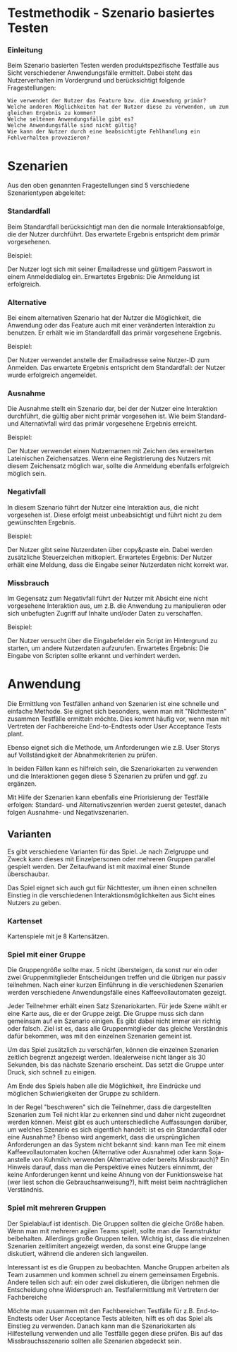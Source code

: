 # Testmethodik - Szenario basiertes Testen
### Einleitung

Beim Szenario basierten Testen werden produktspezifische Testfälle aus Sicht verschiedener Anwendungsfälle ermittelt. 
Dabei steht das Nutzerverhalten im Vordergrund und berücksichtigt folgende Fragestellungen:

    Wie verwendet der Nutzer das Feature bzw. die Anwendung primär?
    Welche anderen Möglichkeiten hat der Nutzer diese zu verwenden, um zum gleichen Ergebnis zu kommen?
    Welche seltenen Anwendungsfälle gibt es?
    Welche Anwendungsfälle sind nicht gültig?
    Wie kann der Nutzer durch eine beabsichtigte Fehlhandlung ein Fehlverhalten provozieren?

# Szenarien #
Aus den oben genannten Fragestellungen sind 5 verschiedene Szenarientypen abgeleitet:

### Standardfall ###
Beim Standardfall berücksichtigt man den die normale Interaktionsabfolge, die der Nutzer durchführt. Das erwartete Ergebnis entspricht dem primär vorgesehenen.

Beispiel:

Der Nutzer logt sich mit seiner Emailadresse und gültigem Passwort in einem Anmeldedialog ein. 
Erwartetes Ergebnis: Die Anmeldung ist erfolgreich.


### Alternative
Bei einem alternativen Szenario hat der Nutzer die Möglichkeit, die Anwendung oder das Feature auch mit einer veränderten Interaktion zu benutzen. 
Er erhält wie im Standardfall das primär vorgesehene Ergebnis.

Beispiel:

Der Nutzer verwendet anstelle der Emailadresse seine Nutzer-ID zum Anmelden. 
Das erwartete Ergebnis entspricht dem Standardfall: der Nutzer wurde erfolgreich angemeldet.


### Ausnahme
Die Ausnahme stellt ein Szenario dar, bei der der Nutzer eine Interaktion durchführt, die gültig aber nicht primär vorgesehen ist. 
Wie beim Standard- und Alternativfall wird das primär vorgesehene Ergebnis erreicht.

Beispiel:

Der Nutzer verwendet einen Nutzernamen mit Zeichen des erweiterten Lateinischen Zeichensatzes. 
Wenn eine Registrierung des Nutzers mit diesem Zeichensatz möglich war, sollte die Anmeldung ebenfalls erfolgreich möglich sein.

### Negativfall

In diesem Szenario führt der Nutzer eine Interaktion aus, die nicht vorgesehen ist. 
Diese erfolgt meist unbeabsichtigt und führt nicht zu dem gewünschten Ergebnis.

Beispiel:

Der Nutzer gibt seine Nutzerdaten über copy&paste ein. Dabei werden zusätzliche Steuerzeichen mitkopiert. 
Erwartetes Ergebnis: Der Nutzer erhält eine Meldung, dass die Eingabe seiner Nutzerdaten nicht korrekt war. 

### Missbrauch

Im Gegensatz zum Negativfall führt der Nutzer mit Absicht eine nicht vorgesehene Interaktion aus, um z.B. die 
Anwendung zu manipulieren oder sich unbefugten Zugriff auf Inhalte und/oder Daten zu verschaffen.

Beispiel:

Der Nutzer versucht über die Eingabefelder ein Script im Hintergrund zu starten, um andere Nutzerdaten aufzurufen. 
Erwartetes Ergebnis: Die Eingabe von Scripten sollte erkannt und verhindert werden. 


# Anwendung
Die Ermittlung von Testfällen anhand von Szenarien ist eine schnelle und einfache Methode. Sie eignet sich besonders, wenn man mit "Nichttestern" zusammen Testfälle ermitteln möchte. Dies kommt häufig vor, wenn man mit Vertreten der Fachbereiche End-to-Endtests oder User Acceptance Tests plant.

Ebenso eignet sich die Methode, um Anforderungen wie z.B. User Storys auf Vollständigkeit der Abnahmekriterien zu prüfen.

In beiden Fällen kann es hilfreich sein, die Szenariokarten zu verwenden und die Interaktionen gegen diese 5 Szenarien zu prüfen und ggf. zu ergänzen.

Mit Hilfe der Szenarien kann ebenfalls eine Priorisierung der Testfälle erfolgen: Standard- und Alternativszenrien werden zuerst getestet, danach folgen Ausnahme- und Negativszenarien.


## Varianten
Es gibt verschiedene Varianten für das Spiel. Je nach Zielgruppe und Zweck kann dieses mit Einzelpersonen oder mehreren Gruppen parallel gespielt werden. Der Zeitaufwand ist mit maximal einer Stunde überschaubar.

Das Spiel eignet sich auch gut für Nichttester, um ihnen einen schnellen Einstieg in die verschiedenen Interaktionsmöglichkeiten aus Sicht eines Nutzers zu geben. 

### Kartenset
Kartenspiele mit je 8 Kartensätzen.

### Spiel mit einer Gruppe

Die Gruppengröße sollte max. 5 nicht übersteigen, da sonst nur ein oder zwei Gruppenmitglieder Entscheidungen treffen und die übrigen nur passiv teilnehmen. 
Nach einer kurzen Einführung in die verschiedenen Szenarien werden verschiedene Anwendungsfälle eines Kaffeevollautomaten gezeigt.

Jeder Teilnehmer erhält einen Satz Szenariokarten. Für jede Szene wählt er eine Karte aus, die er der Gruppe zeigt. Die Gruppe muss sich dann gemeinsam auf ein Szenario einigen. Es gibt dabei nicht immer ein richtig oder falsch. Ziel ist es, dass alle Gruppenmitglieder das gleiche Verständnis dafür bekommen, was mit den einzelnen Szenarien gemeint ist.

Um das Spiel zusätzlich zu verschärfen, können die einzelnen Szenarien zeitlich begrenzt angezeigt werden. Idealerweise nicht länger als 30 Sekunden, bis das nächste Szenario erscheint. Das setzt die Gruppe unter Druck, sich schnell zu einigen.

Am Ende des Spiels haben alle die Möglichkeit, ihre Eindrücke und möglichen Schwierigkeiten der Gruppe zu schildern.

In der Regel "beschweren" sich die Teilnehmer, dass die dargestellten Szenarien zum Teil nicht klar zu erkennen sind und daher nicht zugeordnet werden können. Meist gibt es auch unterschiedliche Auffassungen darüber, um welches Szenario es sich eigentlich handelt: ist es ein Standardfall oder eine Ausnahme? Ebenso wird angemerkt, dass die ursprünglichen Anforderungen an das System nicht bekannt sind: kann man Tee mit einem Kaffeevollautomaten kochen (Alternative oder Ausnahme) oder kann Soja- anstelle von Kuhmilch verwenden (Alternative oder bereits Missbrauch)? Ein Hinweis darauf, dass man die Perspektive eines Nutzers einnimmt, der keine Anforderungen kennt und keine Ahnung von der Funktionsweise hat (wer liest schon die Gebrauchsanweisung?), hilft meist beim nachträglichen Verständnis.

### Spiel mit mehreren Gruppen

Der Spielablauf ist identisch. Die Gruppen sollten die gleiche Größe haben. Wenn man mit mehreren agilen Teams spielt, sollte man die Teamstruktur beibehalten. 
Allerdings große Gruppen teilen. Wichtig ist, dass die einzelnen Szenarien zeitlimitert angezeigt werden, da sonst eine Gruppe lange diskutiert, während die anderen sich langweilen.

Interessant ist es die Gruppen zu beobachten. Manche Gruppen arbeiten als Team zusammen und kommen schnell zu einem gemeinsamen Ergebnis. Andere teilen sich auf: ein oder zwei diskutieren, die übrigen nehmen die Entscheidung ohne Widerspruch an.
Testfallermittlung mit Vertretern der Fachbereiche

Möchte man zusammen mit den Fachbereichen Testfälle für z.B. End-to-Endtests oder User Acceptance Tests ableiten, hilft es oft das Spiel als Einstieg zu verwenden. Danach kann man die Szenariokarten als Hilfestellung verwenden und alle Testfälle gegen diese prüfen. Bis auf das Missbrauchsszenario sollten alle Szenarien abgedeckt sein.


